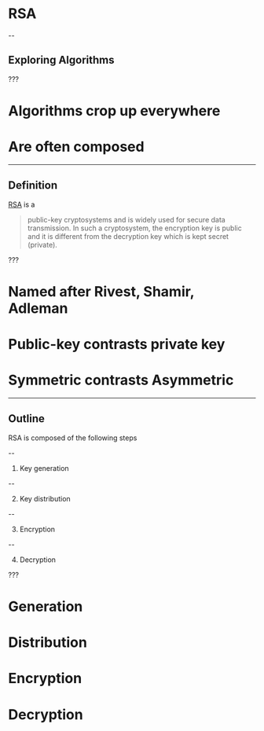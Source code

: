 # RSA

--

## Exploring Algorithms

???

# Algorithms crop up everywhere
# Are often composed

---

## Definition

[RSA](https://en.wikipedia.org/wiki/RSA_(cryptosystem)) is a

>  public-key cryptosystems and is widely used for secure data transmission. In such a cryptosystem, the encryption key is public and it is different from the decryption key which is kept secret (private).

???

# Named after Rivest, Shamir, Adleman
# Public-key contrasts private key
# Symmetric contrasts Asymmetric

---

## Outline

RSA is composed of the following steps

--

1. Key generation

--

2. Key distribution

--

3. Encryption

--

4. Decryption

???

# Generation
# Distribution
# Encryption
# Decryption
